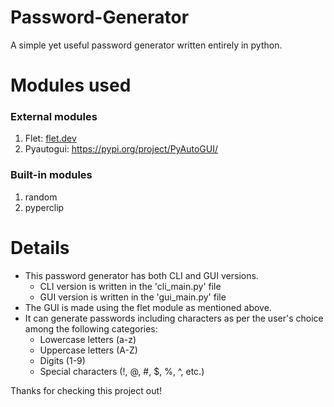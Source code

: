 # Password-Generator
A simple yet useful password generator written entirely in python.

# Modules used
### External modules
1. Flet: [flet.dev](https://flet.dev/)
2. Pyautogui: https://pypi.org/project/PyAutoGUI/

### Built-in modules
1. random
2. pyperclip

# Details
- This password generator has both CLI and GUI versions.
  - CLI version is written in the 'cli_main.py' file
  - GUI version is written in the 'gui_main.py' file
- The GUI is made using the flet module as mentioned above.
- It can generate passwords including characters as per the user's choice among the following categories: 
  - Lowercase letters (a-z)
  - Uppercase letters (A-Z)
  - Digits (1-9)
  - Special characters (!, @, #, $, %, ^, etc.)

Thanks for checking this project out!
